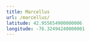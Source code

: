 ```yaml
---
title: Marcellus
url: /marcellus/
latitude: 42.955654900000006
longitude: -76.32494240000001
---
```

